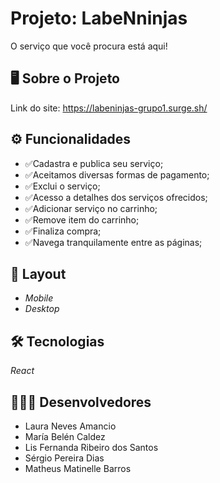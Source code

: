 # Projeto: LabeNninjas

O serviço que você procura está aqui!

## 🖥️ Sobre o Projeto
Link do site: https://labeninjas-grupo1.surge.sh/

## ⚙️ Funcionalidades

- ✅Cadastra e publica seu serviço;
- ✅Aceitamos diversas formas de pagamento;
- ✅Exclui o serviço;
- ✅Acesso a detalhes dos serviços ofrecidos;
- ✅Adicionar serviço no carrinho;
- ✅Remove item do carrinho;
- ✅Finaliza compra;
- ✅Navega tranquilamente entre as páginas;

## 🎨 Layout

- *Mobile*
- *Desktop*

## 🛠 Tecnologias

*React*

## 👨🏻‍💻 Desenvolvedores

- Laura Neves Amancio
- María Belén Caldez
- Lis Fernanda Ribeiro dos Santos
- Sérgio Pereira Dias
- Matheus Matinelle Barros

